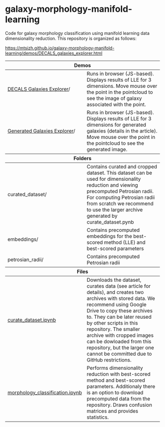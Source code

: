# galaxy-morphology-manifold-learning
Code for galaxy morphology classification using manifold learning data dimensionality reduction.
This repository is organized as follows:

https://mtsizh.github.io/galaxy-morphology-manifold-learning/demos/DECALS_galaxies_explorer.html

<table>
  <thead><tr><th colspan="2" style="font-weight: bold; text-align: center;">Demos</th></tr></thead>
  <tr>
    <td><a href="https://mtsizh.github.io/galaxy-morphology-manifold-learning/demos/DECALS_galaxies_explorer.html">DECALS Galaxies Explorer</a>/</td>
    <td>Runs in browser (JS-based). Displays results of LLE for 3 dimensions. Move mouse over the point in the pointcloud to see the image of galaxy associated with the point.</td>
  </tr>
  <tr>
    <td><a href="https://mtsizh.github.io/galaxy-morphology-manifold-learning/demos/generated_galaxies_explorer.html">Generated Galaxies Explorer</a>/</td>
    <td>Runs in browser (JS-based). Displays results of LLE for 3 dimensions for generated galaxies (details in the article). Move mouse over the point in the pointcloud to see the generated image.</td>
  </tr>
  <thead><tr><th colspan="2" style="font-weight: bold; text-align: center;">Folders</th></tr></thead>
  <tr>
    <td>curated_dataset/</td>
    <td>Contains curated and cropped dataset. This dataset can be used for dimensionality reduction and viewing precomputed Petrosian radii. For computing Petrosian radii from scratch we recommend to use the larger archive generated by curate_dataset.pynb</td>
  </tr>
  <tr>
    <td>embeddings/</td>
    <td>Contains precomputed embeddings for the best-scored method (LLE) and best-scored parameters</td>
  </tr>
  <tr>
    <td>petrosian_radii/</td>
    <td>Contains precomputed Petrosian radii</td>
  </tr>
  <thead><tr><th colspan="2" style="font-weight: bold; text-align: center;">Files</th></tr></thead>
  <tr>
    <td><a href="https://colab.research.google.com/github/mtsizh/galaxy-morphology-manifold-learning/blob/master/curate_dataset.ipynb">curate_dataset.ipynb</a></td>
    <td>Downloads the dataset, curates data (see article for details), and creates two archives with stored data. We recommend using Google Drive to copy these archives to. They can be later reused by other scripts in this repository. The smaller archive with cropped images can be dowloaded from this repository, but the larger one cannot be committed due to GitHub restrictions.</td>
  </tr>
  <tr>
    <td><a href="https://colab.research.google.com/github/mtsizh/galaxy-morphology-manifold-learning/blob/master/morphology_classification.ipynb">morphology_classification.ipynb</a></td>
    <td>Performs dimensionality reduction with best-scored method and best-scored parameters. Additionaly there is an option to download precomputed data from the repository. Draws confusion matrices and provides statistics.</td>
  </tr>
</table>

